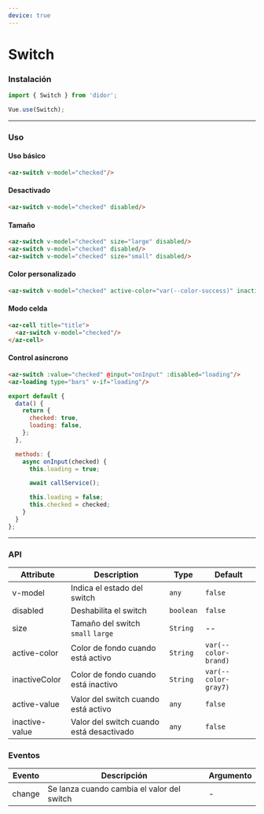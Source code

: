 ```yaml
---
device: true
---
```


# Switch

### Instalación

```javascript
import { Switch } from 'didor';

Vue.use(Switch);
```

---

### Uso

#### Uso básico

``` html
<az-switch v-model="checked"/>
```

#### Desactivado

``` html
<az-switch v-model="checked" disabled/>
```

#### Tamaño

``` html
<az-switch v-model="checked" size="large" disabled/>
<az-switch v-model="checked" disabled/>
<az-switch v-model="checked" size="small" disabled/>
```

#### Color personalizado

``` html
<az-switch v-model="checked" active-color="var(--color-success)" inactive-color="var(--color-danger)" />
```

#### Modo celda

``` html
<az-cell title="title">
  <az-switch v-model="checked"/>
</az-cell>
```

#### Control asíncrono

``` html
<az-switch :value="checked" @input="onInput" :disabled="loading"/>
<az-loading type="bars" v-if="loading"/>
```

``` js
export default {
  data() {
    return {
      checked: true,
      loading: false,
    };
  },

  methods: {
    async onInput(checked) {
      this.loading = true;

      await callService();

      this.loading = false;
      this.checked = checked;
    }
  }
};
```


---

### API

| Attribute   | Description                                | Type      | Default   |
| ----------- | ------------------------------------------ | --------- | --------- |
| v-model | Indica el estado del switch | `any` | `false` |
| disabled | Deshabilita el switch | `boolean` | `false` |
| size | Tamaño del switch<br>`small` `large` | `String` | -- |
| active-color | Color de fondo cuando está activo | `String` | `var(--color-brand)` |
| inactiveColor | Color de fondo cuando está inactivo | `String` | `var(--color-gray7)` |
| active-value | Valor del switch cuando está activo | `any` | `false` |
| inactive-value | Valor del switch cuando está desactivado | `any` | `false` |

### Eventos

| Evento | Descripción                                             | Argumento |
| ------ | ------------------------------------------------------- | --------- |
| change | Se lanza cuando cambia el valor del switch | -         |
